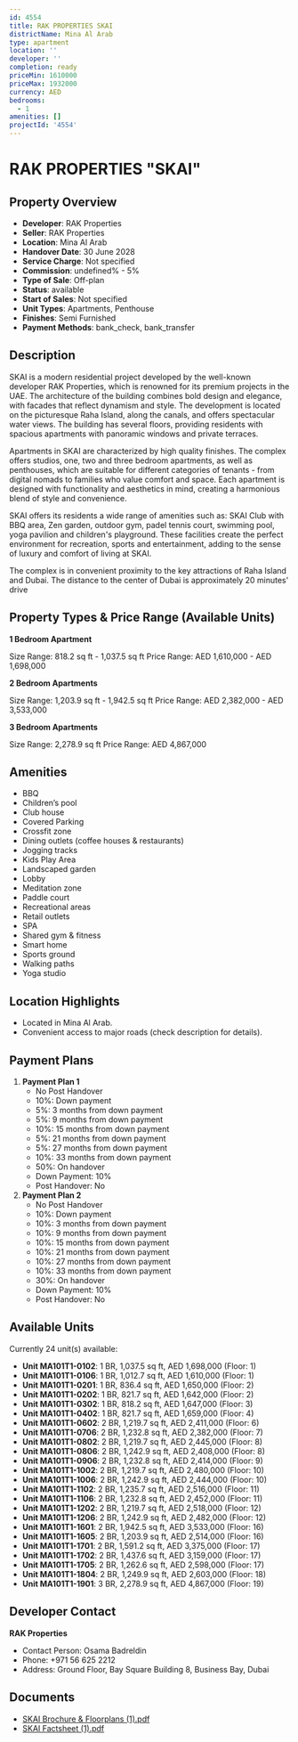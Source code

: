 ```yaml
---
id: 4554
title: RAK PROPERTIES SKAI
districtName: Mina Al Arab
type: apartment
location: ''
developer: ''
completion: ready
priceMin: 1610000
priceMax: 1932000
currency: AED
bedrooms:
  - 1
amenities: []
projectId: '4554'
---
```


# RAK PROPERTIES "SKAI"

## Property Overview
- **Developer**: RAK Properties
- **Seller**: RAK Properties
- **Location**: Mina Al Arab
- **Handover Date**: 30 June 2028
- **Service Charge**: Not specified
- **Commission**: undefined% - 5%
- **Type of Sale**: Off-plan
- **Status**: available
- **Start of Sales**: Not specified
- **Unit Types**: Apartments, Penthouse
- **Finishes**: Semi Furnished
- **Payment Methods**: bank_check, bank_transfer

## Description
SKAI is a modern residential project developed by the well-known developer RAK Properties, which is renowned for its premium projects in the UAE. The architecture of the building combines bold design and elegance, with facades that reflect dynamism and style. The development is located on the picturesque Raha Island, along the canals, and offers spectacular water views. The building has several floors, providing residents with spacious apartments with panoramic windows and private terraces.

Apartments in SKAI are characterized by high quality finishes. The complex offers studios, one, two and three bedroom apartments, as well as penthouses, which are suitable for different categories of tenants - from digital nomads to families who value comfort and space. Each apartment is designed with functionality and aesthetics in mind, creating a harmonious blend of style and convenience.

SKAI offers its residents a wide range of amenities such as: SKAI Club with BBQ area, Zen garden, outdoor gym, padel tennis court, swimming pool, yoga pavilion and children's playground. These facilities create the perfect environment for recreation, sports and entertainment, adding to the sense of luxury and comfort of living at SKAI.

The complex is in convenient proximity to the key attractions of Raha Island and Dubai. The distance to the center of Dubai is approximately 20 minutes' drive

## Property Types & Price Range (Available Units)
**1 Bedroom Apartment**

Size Range: 818.2 sq ft - 1,037.5 sq ft
Price Range: AED 1,610,000 - AED 1,698,000

**2 Bedroom Apartments**

Size Range: 1,203.9 sq ft - 1,942.5 sq ft
Price Range: AED 2,382,000 - AED 3,533,000

**3 Bedroom Apartments**

Size Range: 2,278.9 sq ft
Price Range: AED 4,867,000

## Amenities
- BBQ
- Children’s pool
- Club house
- Covered Parking
- Crossfit zone
- Dining outlets  (coffee houses & restaurants)
- Jogging tracks
- Kids Play Area
- Landscaped garden
- Lobby
- Meditation zone
- Paddle court
- Recreational areas
- Retail outlets
- SPA
- Shared gym & fitness
- Smart home
- Sports ground
- Walking paths
- Yoga studio

## Location Highlights
- Located in Mina Al Arab.
- Convenient access to major roads (check description for details).

## Payment Plans
1. **Payment Plan 1**
   - No Post Handover
   - 10%: Down payment
   - 5%: 3 months from down payment
   - 5%: 9 months from down payment
   - 10%: 15 months from down payment
   - 5%: 21 months from down payment
   - 5%: 27 months from down payment
   - 10%: 33 months from down payment
   - 50%: On handover
   - Down Payment: 10%
   - Post Handover: No
2. **Payment Plan 2**
   - No Post Handover
   - 10%: Down payment
   - 10%: 3 months from down payment
   - 10%: 9 months from down payment
   - 10%: 15 months from down payment
   - 10%: 21 months from down payment
   - 10%: 27 months from down payment
   - 10%: 33 months from down payment
   - 30%: On handover
   - Down Payment: 10%
   - Post Handover: No

## Available Units
Currently 24 unit(s) available:
- **Unit MA101T1-0102**: 1 BR, 1,037.5 sq ft, AED 1,698,000 (Floor: 1)
- **Unit MA101T1-0106**: 1 BR, 1,012.7 sq ft, AED 1,610,000 (Floor: 1)
- **Unit MA101T1-0201**: 1 BR, 836.4 sq ft, AED 1,650,000 (Floor: 2)
- **Unit MA101T1-0202**: 1 BR, 821.7 sq ft, AED 1,642,000 (Floor: 2)
- **Unit MA101T1-0302**: 1 BR, 818.2 sq ft, AED 1,647,000 (Floor: 3)
- **Unit MA101T1-0402**: 1 BR, 821.7 sq ft, AED 1,659,000 (Floor: 4)
- **Unit MA101T1-0602**: 2 BR, 1,219.7 sq ft, AED 2,411,000 (Floor: 6)
- **Unit MA101T1-0706**: 2 BR, 1,232.8 sq ft, AED 2,382,000 (Floor: 7)
- **Unit MA101T1-0802**: 2 BR, 1,219.7 sq ft, AED 2,445,000 (Floor: 8)
- **Unit MA101T1-0806**: 2 BR, 1,242.9 sq ft, AED 2,408,000 (Floor: 8)
- **Unit MA101T1-0906**: 2 BR, 1,232.8 sq ft, AED 2,414,000 (Floor: 9)
- **Unit MA101T1-1002**: 2 BR, 1,219.7 sq ft, AED 2,480,000 (Floor: 10)
- **Unit MA101T1-1006**: 2 BR, 1,242.9 sq ft, AED 2,444,000 (Floor: 10)
- **Unit MA101T1-1102**: 2 BR, 1,235.7 sq ft, AED 2,516,000 (Floor: 11)
- **Unit MA101T1-1106**: 2 BR, 1,232.8 sq ft, AED 2,452,000 (Floor: 11)
- **Unit MA101T1-1202**: 2 BR, 1,219.7 sq ft, AED 2,518,000 (Floor: 12)
- **Unit MA101T1-1206**: 2 BR, 1,242.9 sq ft, AED 2,482,000 (Floor: 12)
- **Unit MA101T1-1601**: 2 BR, 1,942.5 sq ft, AED 3,533,000 (Floor: 16)
- **Unit MA101T1-1605**: 2 BR, 1,203.9 sq ft, AED 2,514,000 (Floor: 16)
- **Unit MA101T1-1701**: 2 BR, 1,591.2 sq ft, AED 3,375,000 (Floor: 17)
- **Unit MA101T1-1702**: 2 BR, 1,437.6 sq ft, AED 3,159,000 (Floor: 17)
- **Unit MA101T1-1705**: 2 BR, 1,262.6 sq ft, AED 2,598,000 (Floor: 17)
- **Unit MA101T1-1804**: 2 BR, 1,249.9 sq ft, AED 2,603,000 (Floor: 18)
- **Unit MA101T1-1901**: 3 BR, 2,278.9 sq ft, AED 4,867,000 (Floor: 19)

## Developer Contact
**RAK Properties**
- Contact Person: Osama Badreldin
- Phone: +971 56 625 2212
- Address: Ground Floor, Bay Square Building 8, Business Bay, Dubai

## Documents
- [SKAI Brochure & Floorplans (1).pdf](https://cdn.geniemap.net/2025/02/25/2Yu9NKAA1xQ4mV0FEw8UZ6wwoSvN8HTy6bSoPmU5.pdf)
- [SKAI Factsheet (1).pdf](https://cdn.geniemap.net/2025/02/25/rBvT70mw3uiu6PMrU9uZDxgpejG0kxH125GRAW4t.pdf)
